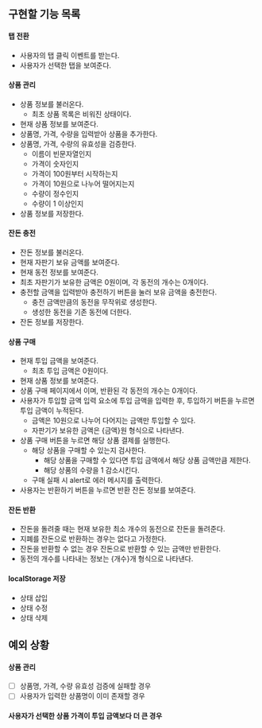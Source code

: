 ## 구현할 기능 목록

#### 탭 전환

- 사용자의 탭 클릭 이벤트를 받는다.
- 사용자가 선택한 탭을 보여준다.

#### 상품 관리

- 상품 정보를 불러온다.
  - 최초 상품 목록은 비워진 상태이다.
- 현재 상품 정보를 보여준다.
- 상품명, 가격, 수량을 입력받아 상품을 추가한다.
- 상품명, 가격, 수량의 유효성을 검증한다.
  - 이름이 빈문자열인지
  - 가격이 숫자인지
  - 가격이 100원부터 시작하는지
  - 가격이 10원으로 나누어 떨어지는지
  - 수량이 정수인지
  - 수량이 1 이상인지
- 상품 정보를 저장한다.

#### 잔돈 충전

- 잔돈 정보를 불러온다.
- 현재 자판기 보유 금액를 보여준다.
- 현재 동전 정보를 보여준다.
- 최초 자판기가 보유한 금액은 0원이며, 각 동전의 개수는 0개이다.
- 충전할 금액을 입력받아 충전하기 버튼을 눌러 보유 금액을 충전한다.
  - 충전 금액만큼의 동전을 무작위로 생성한다.
  - 생성한 동전을 기존 동전에 더한다.
- 잔돈 정보를 저장한다.

#### 상품 구매

- 현재 투입 금액을 보여준다.
  - 최초 투입 금액은 0원이다.
- 현재 상품 정보를 보여준다.
- 상품 구매 페이지에서 이며, 반환된 각 동전의 개수는 0개이다.
- 사용자가 투입할 금액 입력 요소에 투입 금액을 입력한 후, 투입하기 버튼을 누르면 투입 금액이 누적된다.
  - 금액은 10원으로 나누어 다어지는 금액만 투입할 수 있다.
  - 자판기가 보유한 금액은 {금액}원 형식으로 나타낸다.
- 상품 구매 버튼을 누르면 해당 상품 결제를 실행한다.
  - 해당 상품을 구매할 수 있는지 검사한다.
    - 해당 상품을 구매할 수 있다면 투입 금액에서 해당 상품 금액만큼 제한다.
    - 해당 상품의 수량을 1 감소시킨다.
  - 구매 실패 시 alert로 에러 메시지를 출력한다.
- 사용자는 반환하기 버튼을 누르면 반환 잔돈 정보를 보여준다.

#### 잔돈 반환

- 잔돈을 돌려줄 때는 현재 보유한 최소 개수의 동전으로 잔돈을 돌려준다.
- 지폐를 잔돈으로 반환하는 경우는 없다고 가정한다.
- 잔돈을 반환할 수 없는 경우 잔돈으로 반환할 수 있는 금액만 반환한다.
- 동전의 개수를 나타내는 정보는 {개수}개 형식으로 나타낸다.

#### localStorage 저장

- 상태 삽입
- 상태 수정
- 상태 삭제

## 예외 상황

#### 상품 관리

- [ ] 상품명, 가격, 수량 유효성 검증에 실패할 경우
- [ ] 사용자가 입력한 상품명이 이미 존재할 경우

#### 사용자가 선택한 상품 가격이 투입 금액보다 더 큰 경우
